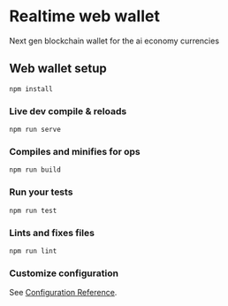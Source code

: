# Realtime web wallet

Next gen blockchain wallet for the ai economy currencies

## Web wallet setup
```
npm install
```

### Live dev compile & reloads
```
npm run serve
```

### Compiles and minifies for ops
```
npm run build
```

### Run your tests
```
npm run test
```

### Lints and fixes files
```
npm run lint
```

### Customize configuration
See [Configuration Reference](https://cli.vuejs.org/config/).
